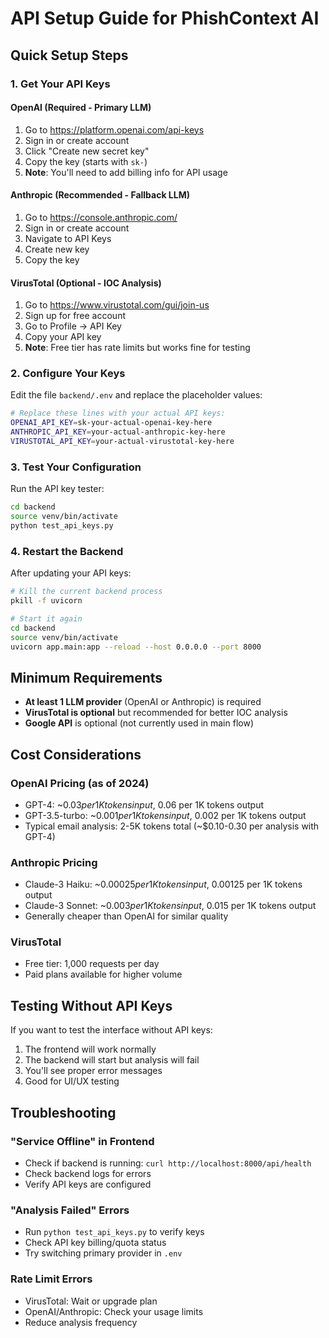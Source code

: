 # API Setup Guide for PhishContext AI

## Quick Setup Steps

### 1. Get Your API Keys

#### OpenAI (Required - Primary LLM)
1. Go to https://platform.openai.com/api-keys
2. Sign in or create account
3. Click "Create new secret key"
4. Copy the key (starts with `sk-`)
5. **Note**: You'll need to add billing info for API usage

#### Anthropic (Recommended - Fallback LLM)
1. Go to https://console.anthropic.com/
2. Sign in or create account
3. Navigate to API Keys
4. Create new key
5. Copy the key

#### VirusTotal (Optional - IOC Analysis)
1. Go to https://www.virustotal.com/gui/join-us
2. Sign up for free account
3. Go to Profile → API Key
4. Copy your API key
5. **Note**: Free tier has rate limits but works fine for testing

### 2. Configure Your Keys

Edit the file `backend/.env` and replace the placeholder values:

```bash
# Replace these lines with your actual API keys:
OPENAI_API_KEY=sk-your-actual-openai-key-here
ANTHROPIC_API_KEY=your-actual-anthropic-key-here
VIRUSTOTAL_API_KEY=your-actual-virustotal-key-here
```

### 3. Test Your Configuration

Run the API key tester:

```bash
cd backend
source venv/bin/activate
python test_api_keys.py
```

### 4. Restart the Backend

After updating your API keys:

```bash
# Kill the current backend process
pkill -f uvicorn

# Start it again
cd backend
source venv/bin/activate
uvicorn app.main:app --reload --host 0.0.0.0 --port 8000
```

## Minimum Requirements

- **At least 1 LLM provider** (OpenAI or Anthropic) is required
- **VirusTotal is optional** but recommended for better IOC analysis
- **Google API** is optional (not currently used in main flow)

## Cost Considerations

### OpenAI Pricing (as of 2024)
- GPT-4: ~$0.03 per 1K tokens input, ~$0.06 per 1K tokens output
- GPT-3.5-turbo: ~$0.001 per 1K tokens input, ~$0.002 per 1K tokens output
- Typical email analysis: 2-5K tokens total (~$0.10-0.30 per analysis with GPT-4)

### Anthropic Pricing
- Claude-3 Haiku: ~$0.00025 per 1K tokens input, ~$0.00125 per 1K tokens output
- Claude-3 Sonnet: ~$0.003 per 1K tokens input, ~$0.015 per 1K tokens output
- Generally cheaper than OpenAI for similar quality

### VirusTotal
- Free tier: 1,000 requests per day
- Paid plans available for higher volume

## Testing Without API Keys

If you want to test the interface without API keys:
1. The frontend will work normally
2. The backend will start but analysis will fail
3. You'll see proper error messages
4. Good for UI/UX testing

## Troubleshooting

### "Service Offline" in Frontend
- Check if backend is running: `curl http://localhost:8000/api/health`
- Check backend logs for errors
- Verify API keys are configured

### "Analysis Failed" Errors
- Run `python test_api_keys.py` to verify keys
- Check API key billing/quota status
- Try switching primary provider in `.env`

### Rate Limit Errors
- VirusTotal: Wait or upgrade plan
- OpenAI/Anthropic: Check your usage limits
- Reduce analysis frequency